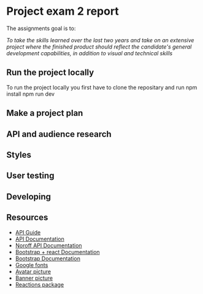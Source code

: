 # Project exam 2 report

The assignments goal is to:

*To take the skills learned over the last two years and take on an extensive project where the finished product should reflect the candidate's general development capabilities, in addition to visual and technical skills*


## Run the project locally
To run the project locally you first have to clone the repositary and run
npm install
npm run dev

## Make a project plan

## API and audience research

## Styles

## User testing

## Developing




## Resources

- [API Guide](https://noroff-api-docs.netlify.app/social-endpoints/authentication)
- [API Documentation](https://nf-api.onrender.com/docs/static/index.html)
- [Noroff API Documentation](https://noroff-api-docs.netlify.app/)
- [Bootstrap + react Documentation](https://react-bootstrap.netlify.app/)
- [Bootstrap Documentation](https://getbootstrap.com/docs/5.3/getting-started/introduction/)
- [Google fonts](https://fonts.google.com/)
- [Avatar picture](https://pixabay.com/no/vectors/avatar-nebb-svart-s%C3%B8t-f%C3%B8lelse-1295429/)
- [Banner picture](https://pixabay.com/no/vectors/%C3%B8rken-kaktus-natur-tegning-skisse-6814275/)
- [Reactions package](https://github.com/charkour/react-reactions)

